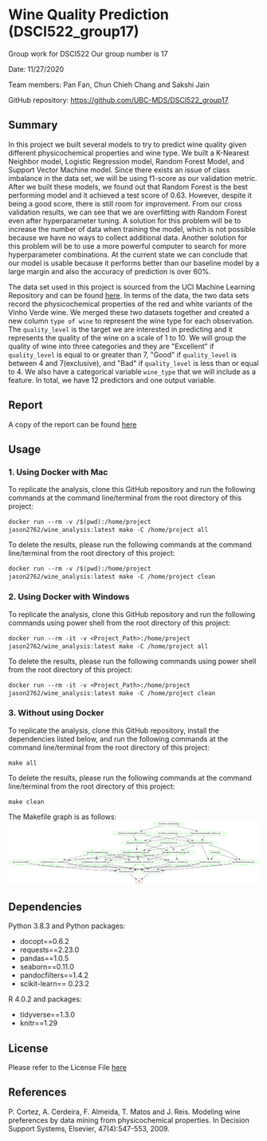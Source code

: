 # Wine Quality Prediction (DSCI522_group17)
Group work for DSCI522 Our group  number is 17

Date: 11/27/2020

Team members: Pan Fan, Chun Chieh Chang and Sakshi Jain

GitHub repository: https://github.com/UBC-MDS/DSCI522_group17

## Summary
In this project we built several models to try to predict wine quality given different physicochemical properties and wine type. We built a K-Nearest Neighbor model, Logistic Regression model, Random Forest Model, and Support Vector Machine model. Since there exists an issue of class imbalance in the data set, we will be using f1-score as our validation metric. After we built these models, we found out that Random Forest is the best performing model and it achieved a test score of 0.63. However, despite it being a good score, there is still room for improvement. From our cross validation results, we can see that we are overfitting with Random Forest even after hyperparameter tuning. A solution for this problem will be to increase the number of data when training the model, which is not possible because we have no ways to collect additional data. Another solution for this problem will be to use a more powerful computer to search for more hyperparameter combinations. At the current state we can conclude that our model is usable because it performs better than our baseline model by a large margin and also the accuracy of prediction is over 60%.

The data set used in this project is sourced from the UCI Machine Learning Repository and can be found [here](https://archive.ics.uci.edu/ml/datasets/Wine+Quality). In terms of the data, the two data sets record the physicochemical properties of the red and white variants of the Vinho Verde wine. We merged these two datasets together and created a new column `type of wine` to represent the wine type for each observation. The `quality_level` is the target we are interested in predicting and it represents the quality of the wine on a scale of 1 to 10. We will group the quality of wine into three categories and they are "Excellent" if `quality_level` is equal to or greater than 7, "Good" if `quality_level` is between 4 and 7(exclusive), and "Bad" if `quality_level` is less than or equal to 4. We also have a categorical variable `wine_type` that we will include as a feature. In total, we have 12 predictors and one output variable.




## Report

A copy of the report can be found [here](https://github.com/UBC-MDS/DSCI522_group17/blob/main/docs/report.md)


## Usage
### 1. Using Docker with Mac

To replicate the analysis, clone this GitHub repository and run the following commands at the command line/terminal from the root directory of this project:

    docker run --rm -v /$(pwd):/home/project jason2762/wine_analysis:latest make -C /home/project all


To delete the results, please run the following commands at the command line/terminal from the root directory of this project:

    docker run --rm -v /$(pwd):/home/project jason2762/wine_analysis:latest make -C /home/project clean



### 2. Using Docker with Windows

To replicate the analysis, clone this GitHub repository and run the following commands using power shell from the root directory of this project:

    docker run --rm -it -v <Project_Path>:/home/project jason2762/wine_analysis:latest make -C /home/project all


To delete the results, please run the following commands using power shell from the root directory of this project:

    docker run --rm -it -v <Project_Path>:/home/project jason2762/wine_analysis:latest make -C /home/project clean
### 3. Without using Docker

To replicate the analysis, clone this GitHub repository, install the dependencies listed below, and run the following commands at the command line/terminal from the root directory of this project:

    make all


To delete the results, please run the following commands at the command line/terminal from the root directory of this project:

    make clean

The Makefile graph is as follows:
    ![](Makefile.png)


## Dependencies

Python 3.8.3 and Python packages:

* docopt==0.6.2
* requests==2.23.0
* pandas==1.0.5
* seaborn==0.11.0
* pandocfilters==1.4.2
* scikit-learn== 0.23.2


R  4.0.2 and packages:
* tidyverse==1.3.0
* knitr==1.29

## License

Please refer to the License File [here](https://github.com/UBC-MDS/DSCI522_group17/blob/main/LICENSE)

## References

P. Cortez, A. Cerdeira, F. Almeida, T. Matos and J. Reis.
Modeling wine preferences by data mining from physicochemical properties. In Decision Support Systems, Elsevier, 47(4):547-553, 2009.

